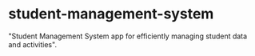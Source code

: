 # student-management-system
"Student Management System app for efficiently managing student data and activities".
